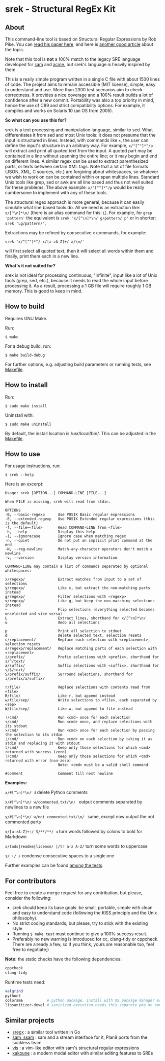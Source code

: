 <!---
srek - Structural RegEx Kit

MIT License
Copyright (c) 2022 Barnabás Zahorán, see LICENSE
--->

# srek - Structural RegEx Kit

## About

This command-line tool is based on Structural Regular Expressions by Rob Pike. You can [read his paper here](http://doc.cat-v.org/bell_labs/structural_regexps/), and here is [another good article](https://what.happens.when.computer/2016-08-30/structural-res/) about the topic.

Note that this tool is **not** a 100% match to the legacy SRE language developed for [sam](http://sam.cat-v.org/) and [acme](http://acme.cat-v.org/), but srek's language is heavily inspired by them.

This is a really simple program written in a single C file with about 1500 lines of code. The project aims to remain accessible (MIT license), simple, easy to understand and use. More than 2300 test scenarios aim to check correctness. It provides a nice coverage and a 100% result builds a lot of confidence after a new commit. Portability was also a top priority in mind, hence the use of C89 and strict compatibility options. For example, it compiles and works on Solaris 10 (an OS from 2005).

**So what can you use this for?**

srek is a text processing and manipulation language, similar to sed. What differentiates it from sed and most Unix tools: it does not presume that the input is structured in lines. Instead, with commands like `x`, the user can define the input's structure in an arbitrary way. For example, `x/"[^"]*"/p` will extract and print all quoted text from the input. A quoted part may be contained in a line without spanning the entire line; or it may begin and end on different lines. A similar regex can be used to extract parenthesized parts, or texts between certain XML tags. Note that a lot of file formats (JSON, XML, C sources, etc.) are forgiving about whitespaces, so whatever we wish to work on can be contained within or span multiple lines. Standard Unix tools like grep, sed or awk are all line based and thus not well suited for these problems. The above example: `x/"[^"]*"/p` would be really cumbersome to implement with any of these tools.

The structural regex approach is more general, because it can easily simulate what line based tools do. All we need is an extraction like: `x/[^\n]*\n/` (there is an alias command for this: `L`). For example, for `grep 'pattern'` the equivalent is `srek 'x/[^\n]*\n/ g/pattern/ p'` or in shorter: `srek 'Lg/pattern/'`.

Extractions may be refined by consecutive `x` commands, for example:

`srek 'x/"[^"]*"/ x/[a-zA-Z]+/ a/\n/'`

will first select all quoted text, then it will select all words within them and finally, print them each in a new line.

**What's it not suited for?**

srek is not ideal for processing continuous, "infinite", input like a lot of Unix tools (grep, sed, etc.), because it needs to read the whole input before processing it. As a result, processing a 1 GB file will require roughly 1 GB memory. This is good to keep in mind.

## How to build

Requires GNU Make.

Run:

`$ make`

For a debug build, run:

`$ make build-debug`

For further options, e.g. adjusting build parameters or running tests, see [Makefile](Makefile).

## How to install

Run:

`$ sudo make install`

Uninstall with:

`$ sudo make uninstall`

By default, the install location is /usr/local/bin/. This can be adjusted in the [Makefile](Makefile).

## How to use

For usage instructions, run:

`$ srek --help`

Here is an excerpt:

```
Usage: srek [OPTION...] COMMAND-LINE [FILE...]

When FILE is missing, srek will read from stdin.

OPTIONS
-B, --basic-regexp      Use POSIX Basic regular expressions
-E, --extended-regexp   Use POSIX Extended regular expressions (this is the default)
-f, --file=<file>       Read COMMAND-LINE from <file>
-h, --help              Display this help
-i, --ignorecase        Ignore case when matching regex
-n, --quiet             Do not put an implicit print command at the end
-N, --reg-newline       Match-any-character operators don't match a newline
-v, --version           Display version information

COMMAND-LINE may contain a list of commands separated by optional whitespaces:

x/regexp/               Extract matches from input to a set of selections
y/regexp/               Like x, but extract the non-matching parts instead
g/regexp/               Filter selections with <regexp>
v/regexp/               Like g, but keep the non-matching selections instead
~                       Flip selections (everything selected becomes unselected and vice versa)
L                       Extract lines, shorthand for x/[^\n]*\n/
u                       Undo all selections

p                       Print all selection to stdout
d                       Delete selected text, selection resets
c/replacement/          Replace each selection with <replacement>, selection resets
s/regexp/replacement/   Replace matching parts of each selection with <replacement>
i/prefix/               Prefix selections with <prefix>, shorthand for s/^/text/
a/suffix/               Suffix selections with <suffix>, shorthand for s/$/text/
S/prefix/suffix/        Surround selections, shorthand for i/prefix/a/suffix/

r/file/                 Replace selections with contents read from <file>
R/file/                 Like r, but append instead
w/file/sep/             Write selections to <file>, each separated by <sep>
W/file/sep/             Like w, but append to file instead

!/cmd/                  Run <cmd> once for each selection
</cmd/                  Run <cmd> once, and replace selections with its stdout
>/cmd/                  Run <cmd> once for each selection by passing the selection to its stdin
|/cmd/                  Run <cmd> on each selection by taking it as stdin and replacing it with stdout
t/cmd/                  Keep only those selections for which <cmd> returned with success (zero)
T/cmd/                  Keep only those selections for which <cmd> returned with error (non-zero)
                        Note: <cmd> must be a valid shell command

#comment                Comment till next newline
```

**Examples:**

`x/#[^\n]*\n/ d` delete Python comments

`x/#[^\n]*\n/ w/commented.txt/\n/ ` output comments separated by newlines to a new file

`y/#[^\n]*\n/ w/not_commented.txt/\n/ ` same, except now output the not commented parts

`x/[a-zA-Z]+:/ S/**/**/ u` turn words followed by colons to bold for Markdown

`x/todo|readme|license/ |/tr a-z A-Z/` turn some words to uppercase

`s/ +/ /` condense consecutive spaces to a single one

Further examples can be found [among the tests](runtests.py).

## For contributors

Feel free to create a merge request for any contribution, but please, consider the following:

- srek should keep its base goals: be small, portable, simple with clean and easy to understand code (following the KISS principle and the Unix philosophy).
- No strict coding standards, but please, try to stick with the existing style.
- Running `$ make test` must continue to give a 100% success result.
- Preferably no new warning is introduced for cc, clang-tidy or cppcheck. There are already a few, so if you think, yours are reasonable too, feel free to negotiate;)

**Note:** the static checks have the following dependencies:
```bash
cppcheck
clang-tidy
```
Runtime tests need:
```bash
valgrind
python3
colorama           # python package, install with OS package manager or pip3
libsanitizer-devel # sanitized execution needs this separate pkg on some distros
```

## Similar projects

- [sregx](https://github.com/zyedidia/sregx) : a similar tool written in Go
- [sam, ssam](https://tools.suckless.org/9base/) : sam and a stream interface for it, Plan9 ports from the suckless team
- [vis](https://github.com/martanne/vis) : a vim-like editor with sam's structural regular expressions
- [kakoune](https://kakoune.org/) : a modern modal editor with similar editing features to SREs

